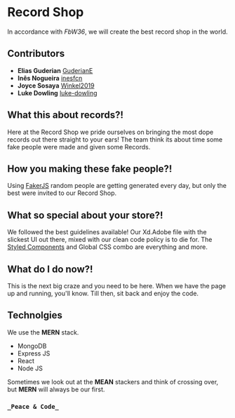 # Record Shop
In accordance with _FbW36_, we will create the best record shop in the world.

## Contributors
- __Elias Guderian__  [GuderianE](https://github.com/GuderianE)
- __Inês Nogueira__  [inesfcn](https://github.com/inesfcn)
- __Joyce Sosaya__  [Winkel2019](https://github.com/Winkel2019)
- __Luke Dowling__  [luke-dowling](https://github.com/luke-dowling)

## What this about records?!
Here at the Record Shop we pride ourselves on bringing the most dope records out there straight to your ears! The team think its about time some fake people were made and given some Records.

## How you making these fake people?!
Using [FakerJS](http://marak.github.io/faker.js/) random people are getting generated every day, but only the best were invited to our Record Shop.

## What so special about your store?!
We followed the best guidelines available! Our Xd.Adobe file with the slickest UI out there, mixed with our clean code policy is to die for. The [Styled Components](https://styled-components.com/) and Global CSS combo are everything and more.

## What do I do now?!
This is the next big craze and you need to be here. When we have the page up and running, you'll know. Till then, sit back and enjoy the code.

## Technolgies 
We use the __MERN__ stack. 
- MongoDB
- Express JS
- React
- Node JS

Sometimes we look out at the __MEAN__ stackers and think of crossing over, but __MERN__ will always be our first.

### `_Peace & Code_`
